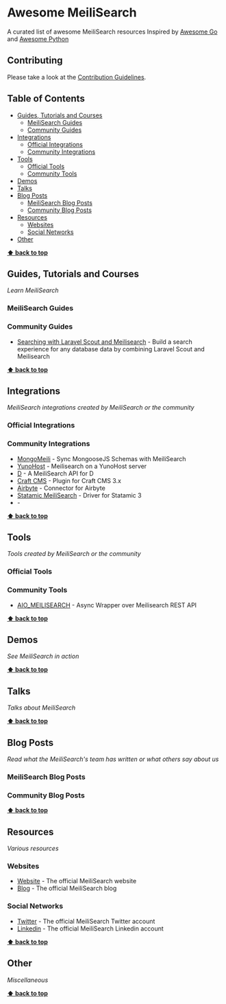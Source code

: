 # Awesome MeiliSearch
A curated list of awesome MeiliSearch resources
Inspired by [Awesome Go](https://github.com/avelino/awesome-go) and [Awesome Python](https://github.com/vinta/awesome-python)

## Contributing

Please take a look at the [Contribution Guidelines](https://github.com/meilisearch/awesome-meilisearch/blob/main/CONTRIBUTING.md).

## Table of Contents

- [Guides, Tutorials and Courses](#guides-tutorials-and-courses)
    - [MeiliSearch Guides](#meilisearch-guides)
    - [Community Guides](#community-guides)
- [Integrations](#integrations)
    - [Official Integrations](#official-integrations)
    - [Community Integrations](#community-integrations)
- [Tools](#tools)
    - [Official Tools](#official-tools)
    - [Community Tools](#community-tools)
- [Demos](#demos)
- [Talks](#talks)
- [Blog Posts](#blog-posts)
    - [MeiliSearch Blog Posts](#meilisearch-blog-posts)
    - [Community Blog Posts](#community-blog-posts)
- [Resources](#resources)
    - [Websites](#websites)
    - [Social Networks](#social-networks)
 - [Other](#other)

**[⬆ back to top](#table-of-contents)**

## Guides, Tutorials and Courses

*Learn MeiliSearch*

### MeiliSearch Guides

### Community Guides
* [Searching with Laravel Scout and Meilisearch](https://codecourse.com/courses/searching-with-laravel-scout-and-meilisearch) -  Build a search experience for any database data by combining Laravel Scout and Meilisearch

**[⬆ back to top](#table-of-contents)**

## Integrations

*MeiliSearch integrations created by MeiliSearch or the community*

### Official Integrations

### Community Integrations
* [MongoMeili](https://github.com/loophole-labs/mongomeili) - Sync MongooseJS Schemas with MeiliSearch
* [YunoHost](https://github.com/YunoHost-Apps/meilisearch_ynh) - Meilisearch on a YunoHost server
* [D](https://github.com/aberba/meilisearch) - A MeiliSearch API for D
* [Craft CMS](https://github.com/unionco/craft-meilisearch) - Plugin for Craft CMS 3.x
* [Airbyte](https://airbyte.io/connectors/meilisearch) - Connector for Airbyte
* [Statamic MeiliSearch](https://statamic.com/addons/elvenstar/statamic-meilisearch) - Driver for Statamic 3
* []() - 


**[⬆ back to top](#table-of-contents)**

## Tools

*Tools created by MeiliSearch or the community*
### Official Tools

### Community Tools
* [AIO_MEILISEARCH](https://github.com/devtud/aio_meilisearch) - Async Wrapper over Meilisearch REST API

**[⬆ back to top](#table-of-contents)**

## Demos

*See MeiliSearch in action*

**[⬆ back to top](#table-of-contents)**

## Talks

*Talks about MeiliSearch*

**[⬆ back to top](#table-of-contents)**

## Blog Posts

*Read what the MeiliSearch's team has written or what others say about us*

### MeiliSearch Blog Posts


### Community Blog Posts


**[⬆ back to top](#table-of-contents)**

## Resources

*Various resources*

### Websites
* [Website](https://www.meilisearch.com/) - The official MeiliSearch website
* [Blog](https://blog.meilisearch.com/) - The official MeiliSearch blog

### Social Networks
* [Twitter](https://twitter.com/meilisearch) - The official MeiliSearch Twitter account
* [Linkedin](https://www.linkedin.com/company/meilisearch/) - The official MeiliSearch Linkedin account

**[⬆ back to top](#table-of-contents)**

## Other
*Miscellaneous*

**[⬆ back to top](#table-of-contents)**
